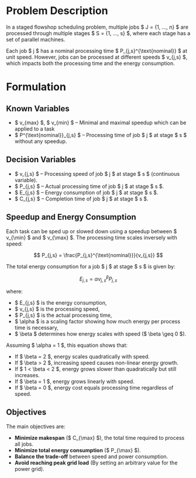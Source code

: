 # Problem Description

In a staged flowshop scheduling problem, multiple jobs $ J = \{1, ..., n\} $ are processed through multiple stages $ S = \{1, ..., s\} $, where each stage has a set of parallel machines.

Each job $ j $ has a nominal processing time $ P_{j,s}^{\text{nominal}} $ at unit speed. However, jobs can be processed at different speeds $ v_{j,s} $, which impacts both the processing time and the energy consumption.

# Formulation

## Known Variables

- $ v_{max} $, $ v_{min} $ – Minimal and maximal speedup which can be applied to a task  
- $ P^{\text{nominal}}_{j,s} $ – Processing time of job $ j $ at stage $ s $ without any speedup.

## Decision Variables

- $ v_{j,s} $ – Processing speed of job $ j $ at stage $ s $ (continuous variable).
- $ P_{j,s} $ – Actual processing time of job $ j $ at stage $ s $.
- $ E_{j,s} $ – Energy consumption of job $ j $ at stage $ s $.
- $ C_{j,s} $ – Completion time of job $ j $ at stage $ s $.

## Speedup and Energy Consumption

Each task can be sped up or slowed down using a speedup between $ v_{\min} $ and $ v_{\max} $. The processing time scales inversely with speed:

$$
P_{j,s} = \frac{P_{j,s}^{\text{nominal}}}{v_{j,s}}
$$

The total energy consumption for a job $ j $ at stage $ s $ is given by:

$$
E_{j,s} = \alpha v_{j,s}^{\beta} P_{j,s}
$$

where:

- $ E_{j,s} $ is the energy consumption,  
- $ v_{j,s} $ is the processing speed,  
- $ P_{j,s} $ is the actual processing time,  
- $ \alpha $ is a scaling factor showing how much energy per process time is necessary,  
- $ \beta $ determines how energy scales with speed ($ \beta \geq 0 $).

Assuming $ \alpha = 1 $, this equation shows that:

- If $ \beta = 2 $, energy scales quadratically with speed.
- If $ \beta > 2 $, increasing speed causes non-linear energy growth.
- If $ 1 < \beta < 2 $, energy grows slower than quadratically but still increases.
- If $ \beta = 1 $, energy grows linearly with speed.
- If $ \beta = 0 $, energy cost equals processing time regardless of speed.

## Objectives

The main objectives are:

- **Minimize makespan** ($ C_{\max} $), the total time required to process all jobs.
- **Minimize total energy consumption** ($ P_{\max} $).
- **Balance the trade-off** between speed and power consumption.
- **Avoid reaching peak grid load** (By setting an arbitrary value for the power grid).

